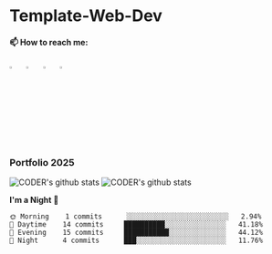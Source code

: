 # Template-Web-Dev

  #### 📫 How to reach me:

[<img src="https://img.icons8.com/?size=100&id=118497&format=png&color=000000" width="3.5%"/>](https://www.facebook.com/reandocumentary/)  &nbsp; 
[<img src="https://img.icons8.com/?size=100&id=cs0F7pb81QnM&format=png&color=000000" width="3.5%"/>](https://www.youtube.com/@reandocumentary)  &nbsp; 
[<img src="https://img.icons8.com/?size=100&id=118640&format=png&color=000000" width="3.5%"/>](https://www.tiktok.com/@reandocumentary/)  &nbsp; 
[<img src="https://img.icons8.com/?size=100&id=MIMjVKoXINIT&format=png&color=000000" width="3.5%"/>](https://t.me/reandocumentary)  &nbsp; 

  

### Portfolio 2025
![CODER's github stats](https://github-readme-stats.vercel.app/api?username=reandocumentary&show_icons=true&theme=radical)
![CODER's github stats](https://github-readme-stats.vercel.app/api?username=ReanSourceCode&show_icons=true&theme=dracula&hide=stars,issues)






**I'm a Night 🦉** 

```text
🌞 Morning    1 commits      ░░░░░░░░░░░░░░░░░░░░░░░░░   2.94% 
🌆 Daytime    14 commits     ██████████░░░░░░░░░░░░░░░   41.18% 
🌃 Evening    15 commits     ███████████░░░░░░░░░░░░░░   44.12% 
🌙 Night      4 commits      ███░░░░░░░░░░░░░░░░░░░░░░   11.76%
